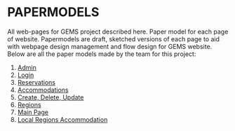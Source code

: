 # PAPERMODELS

All web-pages for GEMS project described here. Paper model for each page of website. Papermodels are draft, sketched versions of each page to aid with webpage design management and flow design for GEMS website.
Below are all the paper models made by the team for this project:
1. [Admin](https://github.com/Sunvat/GEMS-C/blob/main/papermodels/Admin%20Page.png)
2. [Login](https://github.com/Sunvat/GEMS-C/blob/main/papermodels/Admin%20Page.png)
3. [Reservations](https://github.com/Sunvat/GEMS-C/tree/main/papermodels/Reservations)
4. [Accommodations](https://github.com/Sunvat/GEMS-C/tree/main/papermodels/Accomodations)
5. [Create, Delete, Update](https://github.com/Sunvat/GEMS-C/blob/main/papermodels/GEMS%20Paper%20Models-Hark.pdf)
6. [Regions](https://github.com/Sunvat/GEMS-C/blob/main/papermodels/PaperModel_Regions.pdf)
7. [Main Page](https://github.com/Sunvat/GEMS-C/blob/main/papermodels/Main%20page.png)
8. [Local Regions Accommodation](https://github.com/Sunvat/GEMS-C/blob/main/papermodels/Local%20Region%20Accommodations%20.png) 
